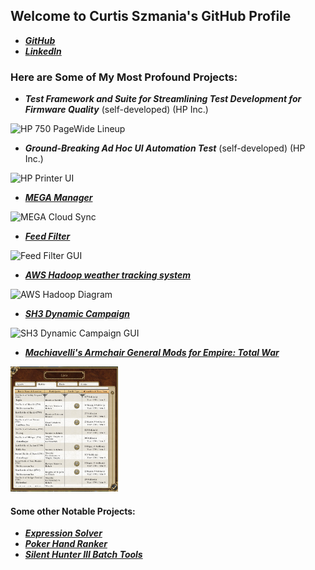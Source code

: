 ## Welcome to Curtis Szmania's GitHub Profile

* ***<a href="https://github.com/szmania">GitHub</a>*** 
* ***<a href="https://www.linkedin.com/in/curtisszmania/">LinkedIn</a>*** 

### Here are Some of My Most Profound Projects:
* ***Test Framework and Suite for Streamlining Test Development for Firmware Quality*** (self-developed) (HP Inc.)

<img src="https://ssl-product-images.www8-hp.com/digmedialib/prodimg/lowres/c05443612.png" alt="HP 750 PageWide Lineup" height="200">

* ***Ground-Breaking Ad Hoc UI Automation Test*** (self-developed) (HP Inc.)

<img src="https://www.askdavetaylor.com/wp-content/uploads/2016/03/hp-pagewide-pro-control-screen.jpg" alt="HP Printer UI" height="200">

* ***<a href="https://szmania.github.io/mega_manager/">MEGA Manager</a>*** 

<img src="https://upload.wikimedia.org/wikipedia/en/b/b9/Mega.co.nz_file_uploader.PNG" alt="MEGA Cloud Sync" height="200">

* ***<a href="https://szmania.github.io/Feed_Filter/">Feed Filter</a>*** 

<img src="https://upload.wikimedia.org/wikipedia/en/thumb/4/43/Feed-icon.svg/1200px-Feed-icon.svg.png" alt="Feed Filter GUI" height="200">

* ***<a href="https://szmania.github.io/AWS_Hadoop/">AWS Hadoop weather tracking system</a>***

<img src="https://d2908q01vomqb2.cloudfront.net/77de68daecd823babbb58edb1c8e14d7106e83bb/2022/05/12/Virtusa-Hadoop-EMR-4.png" alt="AWS Hadoop Diagram" height="200">

* ***<a href="http://szmania.github.io/SH3_Dynamic_Campaign/">SH3 Dynamic Campaign</a>*** 

<img src="http://hostedgames.yolasite.com/resources/SH3DC.jpg.opt860x483o0%2C0s860x483.jpg" alt="SH3 Dynamic Campaign GUI" height="200">

* ***<a href="https://szmania.github.io/mach_armchair_general_mods/">Machiavelli's Armchair General Mods for Empire: Total War</a>***

<img src="https://github.com/szmania/mach_armchair_general_mods/blob/master/img/battle_history_list_4.jpg?raw=true" alt="Machiavelli's Armchair General Mods for Empire: Total Wa" height="200">



#### Some other Notable Projects:
* ***<a href="https://szmania.github.io/Expression_Solver/">Expression Solver</a>*** 
* ***<a href="https://szmania.github.io/Poker_Hand_Ranker/">Poker Hand Ranker</a>*** 
* ***<a href="https://szmania.github.io/SilentHunterIII_BatchTools/">Silent Hunter III Batch Tools</a>*** 
